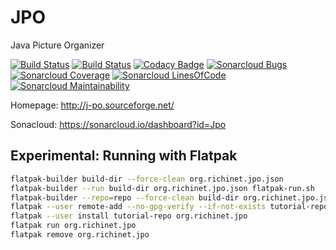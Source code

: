 # JPO
Java Picture Organizer

[![Build Status](https://travis-ci.org/richardeigenmann/JPO.svg?branch=master)](https://travis-ci.org/richardeigenmann/JPO)
[![Build Status](https://semaphoreci.com/api/v1/richardeigenmann/jpo/branches/master/badge.svg)](https://semaphoreci.com/richardeigenmann/jpo)
[![Codacy Badge](https://api.codacy.com/project/badge/Grade/5abc0256877f43e19564e71ca3c8f073)](https://www.codacy.com/app/richardeigenmann/JPO?utm_source=github.com&amp;utm_medium=referral&amp;utm_content=richardeigenmann/JPO&amp;utm_campaign=Badge_Grade)
[![Sonarcloud Bugs](https://sonarcloud.io/api/project_badges/measure?project=Jpo&metric=bugs)](https://sonarcloud.io/api/project_badges/measure?project=Jpo&metric=bugs)
[![Sonarcloud Coverage](https://sonarcloud.io/api/project_badges/measure?project=Jpo&metric=coverage)](https://sonarcloud.io/api/project_badges/measure?project=Jpo&metric=coverage)
[![Sonarcloud LinesOfCode](https://sonarcloud.io/api/project_badges/measure?project=Jpo&metric=ncloc)](https://sonarcloud.io/api/project_badges/measure?project=Jpo&metric=ncloc)
[![Sonarcloud Maintainability](https://sonarcloud.io/api/project_badges/measure?project=Jpo&metric=sqale_rating)](https://sonarcloud.io/api/project_badges/measure?project=Jpo&metric=sqale_rating)


Homepage: http://j-po.sourceforge.net/

Sonacloud: https://sonarcloud.io/dashboard?id=Jpo


## Experimental: Running with Flatpak

```bash
flatpak-builder build-dir --force-clean org.richinet.jpo.json
flatpak-builder --run build-dir org.richinet.jpo.json flatpak-run.sh
flatpak-builder --repo=repo --force-clean build-dir org.richinet.jpo.json
flatpak --user remote-add --no-gpg-verify --if-not-exists tutorial-repo repo
flatpak --user install tutorial-repo org.richinet.jpo
flatpak run org.richinet.jpo
flatpak remove org.richinet.jpo
```

